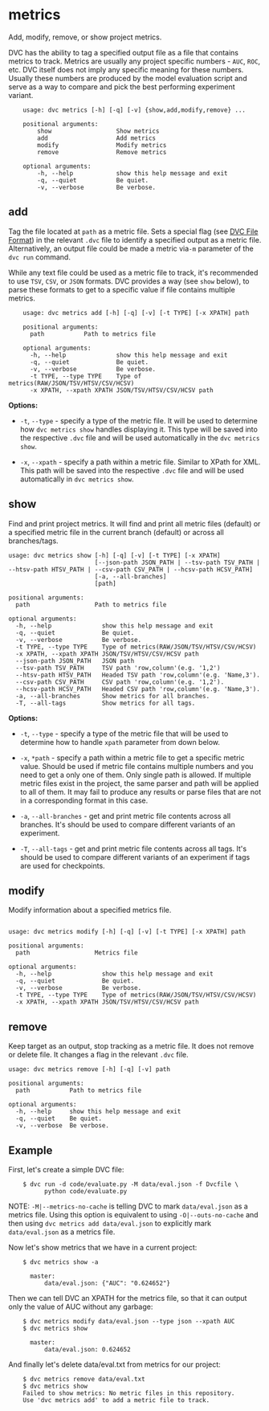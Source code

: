 # metrics

Add, modify, remove, or show project metrics.

DVC has the ability to tag a specified output file as a file that contains
metrics to track. Metrics are usually any project specific numbers - `AUC`,
`ROC`, etc. DVC itself does not imply any specific meaning for these numbers.
Usually these numbers are produced by the model evaluation script and serve as
a way to compare and pick the best performing experiment variant.

```usage
    usage: dvc metrics [-h] [-q] [-v] {show,add,modify,remove} ...

    positional arguments:
        show                  Show metrics
        add                   Add metrics
        modify                Modify metrics
        remove                Remove metrics

    optional arguments:
        -h, --help            show this help message and exit
        -q, --quiet           Be quiet.
        -v, --verbose         Be verbose.
```


## add

Tag the file located at `path` as a metric file. Sets a special flag
(see [DVC File Format](/doc/user-guide/dvc-file-format)) in the relevant `.dvc`
file to identify a specified output as a metric file. Alternatively, an output
file could be made a metric via`-m` parameter of the `dvc run` command.

While any text file could be used as a metric file to track, it's recommended to
use `TSV`, `CSV`, or `JSON` formats. DVC provides a way (see `show` below), to
parse these formats to get to a specific value if file contains multiple
metrics.

```usage
    usage: dvc metrics add [-h] [-q] [-v] [-t TYPE] [-x XPATH] path

    positional arguments:
      path           Path to metrics file

    optional arguments:
      -h, --help              show this help message and exit
      -q, --quiet             Be quiet.
      -v, --verbose           Be verbose.
      -t TYPE, --type TYPE    Type of metrics(RAW/JSON/TSV/HTSV/CSV/HCSV)
      -x XPATH, --xpath XPATH JSON/TSV/HTSV/CSV/HCSV path
```

**Options:**

* `-t`, `--type` - specify a type of the metric file. It will be used to
determine how `dvc metrics show` handles displaying it. This type will be saved
into the respective `.dvc` file and will be used automatically in the `dvc
metrics show`.

* `-x`, `--xpath` - specify a path within a metric file. Similar to XPath for XML. This
path will be saved into the respective `.dvc` file and will be used
automatically in `dvc metrics show`.

## show

Find and print project metrics. It will find and print all metric files (default) or a
specified metric file in the current branch (default) or across all branches/tags.

```usage
usage: dvc metrics show [-h] [-q] [-v] [-t TYPE] [-x XPATH]
                        [--json-path JSON_PATH | --tsv-path TSV_PATH | --htsv-path HTSV_PATH | --csv-path CSV_PATH | --hcsv-path HCSV_PATH]
                        [-a, --all-branches]
                        [path]

positional arguments:
  path                  Path to metrics file

optional arguments:
  -h, --help              show this help message and exit
  -q, --quiet             Be quiet.
  -v, --verbose           Be verbose.
  -t TYPE, --type TYPE    Type of metrics(RAW/JSON/TSV/HTSV/CSV/HCSV)
  -x XPATH, --xpath XPATH JSON/TSV/HTSV/CSV/HCSV path
  --json-path JSON_PATH   JSON path
  --tsv-path TSV_PATH     TSV path 'row,column'(e.g. '1,2')
  --htsv-path HTSV_PATH   Headed TSV path 'row,column'(e.g. 'Name,3').
  --csv-path CSV_PATH     CSV path 'row,column'(e.g. '1,2').
  --hcsv-path HCSV_PATH   Headed CSV path 'row,column'(e.g. 'Name,3').
  -a, --all-branches      Show metrics for all branches.
  -T, --all-tags          Show metrics for all tags.
```

**Options:**

* `-t`, `--type` -
  specify a type of the metric file that will be used to determine how to handle
  `xpath` parameter from down below.

* `-x`, `*path` -
 specify a path within a metric file to get a specific metric value.
 Should be used if metric file contains multiple numbers and you need to get a
 only one of them. Only single path is allowed. If multiple metric files exist
 in the project, the same parser and path will be applied to all of them. It may
 fail to produce any results or parse files that are not in a corresponding
 format in this case.

* `-a`, `--all-branches` - get and print metric file contents across all
branches. It's should be used to compare different variants of an experiment.

* `-T`, `--all-tags` - get and print metric file contents across all tags. It's
should be used to compare different variants of an experiment if tags are used
for checkpoints.

## modify

Modify information about a specified metrics file.

```usage

usage: dvc metrics modify [-h] [-q] [-v] [-t TYPE] [-x XPATH] path

positional arguments:
  path                  Metrics file

optional arguments:
  -h, --help              show this help message and exit
  -q, --quiet             Be quiet.
  -v, --verbose           Be verbose.
  -t TYPE, --type TYPE    Type of metrics(RAW/JSON/TSV/HTSV/CSV/HCSV)
  -x XPATH, --xpath XPATH JSON/TSV/HTSV/CSV/HCSV path
```

## remove

Keep target as an output, stop tracking as a metric file. It does not remove
or delete file. It changes a flag in the relevant `.dvc` file.

```usage
usage: dvc metrics remove [-h] [-q] [-v] path

positional arguments:
  path           Path to metrics file

optional arguments:
  -h, --help     show this help message and exit
  -q, --quiet    Be quiet.
  -v, --verbose  Be verbose.
```


## Example

First, let's create a simple DVC file:

```dvc
    $ dvc run -d code/evaluate.py -M data/eval.json -f Dvcfile \
          python code/evaluate.py
```

NOTE: `-M|--metrics-no-cache` is telling DVC to mark `data/eval.json`
as a metrics file. Using this option is equivalent to using
`-O|--outs-no-cache` and then using `dvc metrics add data/eval.json`
to explicitly mark `data/eval.json` as a metrics file.

Now let's show metrics that we have in a current project:

```dvc
    $ dvc metrics show -a
   
      master:
          data/eval.json: {"AUC": "0.624652"}
```

Then we can tell DVC an XPATH for the metrics file, so that it can
output only the value of AUC without any garbage:

```dvc
    $ dvc metrics modify data/eval.json --type json --xpath AUC
    $ dvc metrics show

      master:
          data/eval.json: 0.624652
```

And finally let's delete data/eval.txt from metrics for our project:

```dvc
    $ dvc metrics remove data/eval.txt
    $ dvc metrics show
    Failed to show metrics: No metric files in this repository.
    Use 'dvc metrics add' to add a metric file to track.
```
